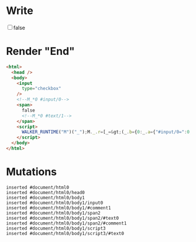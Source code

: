 # Write
  <input type=checkbox><!--M_*0 #input/0--><span>false<!--M_*0 #text/1--></span><script>WALKER_RUNTIME("M")("_");M._.r=[_=>(_.b={0:_.a={"#input/0=":0,checked:!1}},_.a["#input/0;"]=_._["packages/translator-tags/src/__tests__/fixtures/controllable-checked/template.marko_0/checkedChange"](_.a),_.b),0,"packages/translator-tags/src/__tests__/fixtures/controllable-checked/template.marko_0",0];M._.w()</script>


# Render "End"
```html
<html>
  <head />
  <body>
    <input
      type="checkbox"
    />
    <!--M_*0 #input/0-->
    <span>
      false
      <!--M_*0 #text/1-->
    </span>
    <script>
      WALKER_RUNTIME("M")("_");M._.r=[_=&gt;(_.b={0:_.a={"#input/0=":0,checked:!1}},_.a["#input/0;"]=_._["packages/translator-tags/src/__tests__/fixtures/controllable-checked/template.marko_0/checkedChange"](_.a),_.b),0,"packages/translator-tags/src/__tests__/fixtures/controllable-checked/template.marko_0",0];M._.w()
    </script>
  </body>
</html>
```

# Mutations
```
inserted #document/html0
inserted #document/html0/head0
inserted #document/html0/body1
inserted #document/html0/body1/input0
inserted #document/html0/body1/#comment1
inserted #document/html0/body1/span2
inserted #document/html0/body1/span2/#text0
inserted #document/html0/body1/span2/#comment1
inserted #document/html0/body1/script3
inserted #document/html0/body1/script3/#text0
```